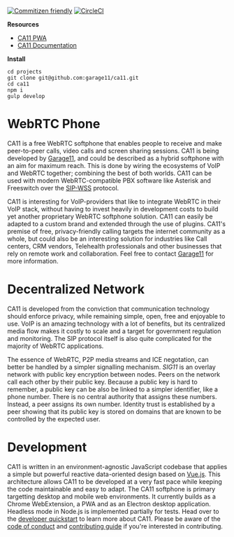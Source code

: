 [![Commitizen friendly](https://img.shields.io/badge/commitizen-friendly-brightgreen.svg)](http://commitizen.github.io/cz-cli/)
[![CircleCI](https://circleci.com/gh/garage11/ca11/tree/develop.svg?style=svg)](https://circleci.com/gh/garage11/ca11/tree/develop)


**Resources**
* [CA11 PWA](https://ca11.io/)
* [CA11 Documentation](https://docs.ca11.io)


**Install**

    cd projects
    git clone git@github.com:garage11/ca11.git
    cd ca11
    npm i
    gulp develop


# WebRTC Phone
CA11 is a free WebRTC softphone that enables people to receive and make
peer-to-peer calls, video calls and screen sharing sessions. CA11 is being developed by [Garage11](https://garage11.tech), and could be described as a hybrid softphone with an aim for maximum reach. This is done by wiring the ecosystems of VoIP and
WebRTC together; combining the best of both worlds. CA11 can be used with modern WebRTC-compatible PBX software like Asterisk and Freeswitch over the [SIP-WSS](https://tools.ietf.org/html/rfc7118) protocol.

CA11 is interesting for VoIP-providers that like to integrate WebRTC in their
VoIP stack, without having to invest heavily in development costs to build yet
another proprietary WebRTC softphone solution. CA11 can easily be adapted to a
custom brand and extended through the use of plugins. CA11's premise of free,
privacy-friendly calling targets the internet community as a whole, but could
also be an interesting solution for industries like Call centers, CRM vendors, Telehealth professionals and other businesses that rely on remote work and collaboration. Feel free to contact [Garage11](mailto:info@garage11.tech)
for more information.


# Decentralized Network
CA11 is developed from the conviction that communication technology should
enforce privacy, while remaining simple, open, free and enjoyable to use.
VoIP is an amazing technology with a lot of benefits, but its centralized
media flow makes it costly to scale and a target for government regulation
and monitoring. The SIP protocol itself is also quite complicated for the
majority of WebRTC applications.

The essence of WebRTC, P2P media streams and ICE negotation, can
better be handled by a simpler signalling mechanism. *SIG11* is
an overlay network with public key encryption between nodes. Peers
on the network call each other by their public key. Because a
public key is hard to remember, a public key can be also be linked
to a simpler identifier, like a phone number. There is no central
authority that assigns these numbers. Instead, a peer assigns its
own number. Identity trust is established by a peer showing that its
public key is stored on domains that are known to be controlled by
the expected user.

# Development
CA11 is written in an environment-agnostic JavaScript codebase that applies a simple
but powerful reactive data-oriented design based on [Vue.js](https://vuejs.org/).
This architecture allows CA11 to be developed at a very fast pace while keeping
the code maintainable and easy to adapt. The CA11 softphone is primary targetting
desktop and mobile web environments. It currently builds as a Chrome WebExtension,
a PWA and as an Electron desktop application. Headless mode in Node.js is
implemented partially for tests. Head over to the [developer quickstart](https://docs.ca11.io/developers/quickstart)
to learn more about CA11. Please be aware of the [code of conduct](https://github.com/garage11/ca11/blob/develop/.github/CODE_OF_CONDUCT.md)
and [contributing guide](https://github.com/garage11/ca11/blob/develop/.github/CONTRIBUTING.md) if you're interested in contributing.


